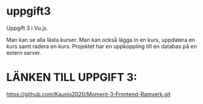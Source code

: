 # uppgift3

Uppgift 3 i Vu.js. 

Man kan se alla lästa kurser. 
Man kan också lägga in en kurs, uppdatera en kurs samt radera en kurs. 
Projektet har en uppkoppling till en databas på en extern server.

# LÄNKEN TILL UPPGIFT 3:

https://github.com/Kaunis2020/Moment-3-Frontend-Ramverk.git
